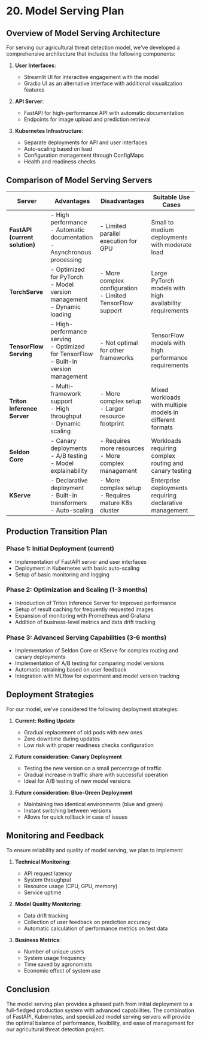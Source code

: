 # 20. Model Serving Plan

## Overview of Model Serving Architecture

For serving our agricultural threat detection model, we've developed a comprehensive architecture that includes the following components:

1. **User Interfaces**:
   - Streamlit UI for interactive engagement with the model
   - Gradio UI as an alternative interface with additional visualization features

2. **API Server**:
   - FastAPI for high-performance API with automatic documentation
   - Endpoints for image upload and prediction retrieval

3. **Kubernetes Infrastructure**:
   - Separate deployments for API and user interfaces
   - Auto-scaling based on load
   - Configuration management through ConfigMaps
   - Health and readiness checks

## Comparison of Model Serving Servers

| Server | Advantages | Disadvantages | Suitable Use Cases |
|--------|------------|--------------|-------------------|
| **FastAPI (current solution)** | - High performance<br>- Automatic documentation<br>- Asynchronous processing | - Limited parallel execution for GPU | Small to medium deployments with moderate load |
| **TorchServe** | - Optimized for PyTorch<br>- Model version management<br>- Dynamic loading | - More complex configuration<br>- Limited TensorFlow support | Large PyTorch models with high availability requirements |
| **TensorFlow Serving** | - High-performance serving<br>- Optimized for TensorFlow<br>- Built-in version management | - Not optimal for other frameworks | TensorFlow models with high performance requirements |
| **Triton Inference Server** | - Multi-framework support<br>- High throughput<br>- Dynamic scaling | - More complex setup<br>- Larger resource footprint | Mixed workloads with multiple models in different formats |
| **Seldon Core** | - Canary deployments<br>- A/B testing<br>- Model explainability | - Requires more resources<br>- More complex management | Workloads requiring complex routing and canary testing |
| **KServe** | - Declarative deployment<br>- Built-in transformers<br>- Auto-scaling | - More complex setup<br>- Requires mature K8s cluster | Enterprise deployments requiring declarative management |

## Production Transition Plan

### Phase 1: Initial Deployment (current)
- Implementation of FastAPI server and user interfaces
- Deployment in Kubernetes with basic auto-scaling
- Setup of basic monitoring and logging

### Phase 2: Optimization and Scaling (1-3 months)
- Introduction of Triton Inference Server for improved performance
- Setup of result caching for frequently requested images
- Expansion of monitoring with Prometheus and Grafana
- Addition of business-level metrics and data drift tracking

### Phase 3: Advanced Serving Capabilities (3-6 months)
- Implementation of Seldon Core or KServe for complex routing and canary deployments
- Implementation of A/B testing for comparing model versions
- Automatic retraining based on user feedback
- Integration with MLflow for experiment and model version tracking

## Deployment Strategies

For our model, we've considered the following deployment strategies:

1. **Current: Rolling Update**
   - Gradual replacement of old pods with new ones
   - Zero downtime during updates
   - Low risk with proper readiness checks configuration

2. **Future consideration: Canary Deployment**
   - Testing the new version on a small percentage of traffic
   - Gradual increase in traffic share with successful operation
   - Ideal for A/B testing of new model versions

3. **Future consideration: Blue-Green Deployment**
   - Maintaining two identical environments (blue and green)
   - Instant switching between versions
   - Allows for quick rollback in case of issues

## Monitoring and Feedback

To ensure reliability and quality of model serving, we plan to implement:

1. **Technical Monitoring**:
   - API request latency
   - System throughput
   - Resource usage (CPU, GPU, memory)
   - Service uptime

2. **Model Quality Monitoring**:
   - Data drift tracking
   - Collection of user feedback on prediction accuracy
   - Automatic calculation of performance metrics on test data

3. **Business Metrics**:
   - Number of unique users
   - System usage frequency
   - Time saved by agronomists
   - Economic effect of system use

## Conclusion

The model serving plan provides a phased path from initial deployment to a full-fledged production system with advanced capabilities. The combination of FastAPI, Kubernetes, and specialized model serving servers will provide the optimal balance of performance, flexibility, and ease of management for our agricultural threat detection project.
